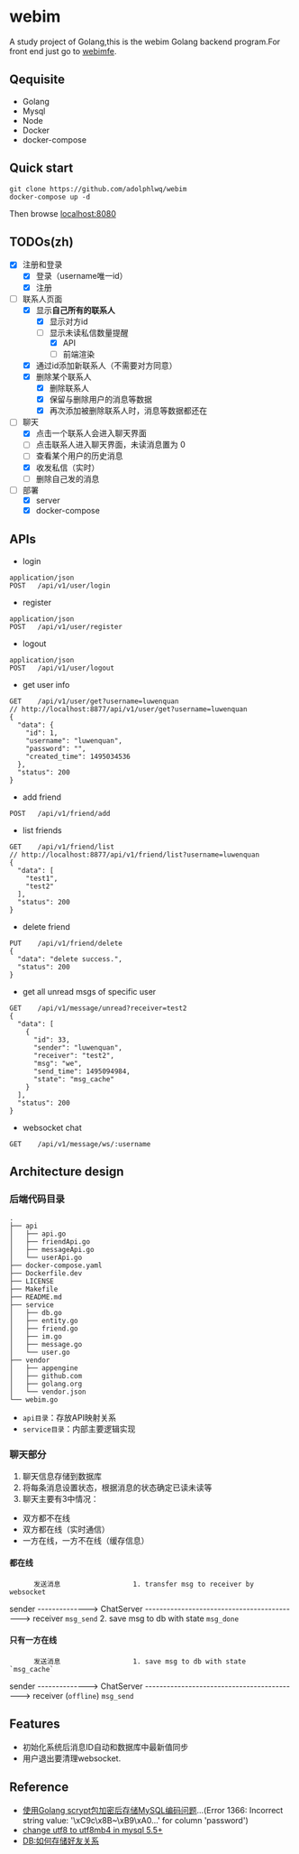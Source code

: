 # webim

A study project of Golang,this is the webim Golang backend program.For front end just go to [webimfe](https://github.com/adolphlwq/webimfe).

## Qequisite
- Golang
- Mysql
- Node
- Docker
- docker-compose

## Quick start
```
git clone https://github.com/adolphlwq/webim
docker-compose up -d
```

Then browse [localhost:8080](localhost:8080)

## TODOs(zh)
- [X] 注册和登录
    - [X] 登录（username唯一id）
    - [X] 注册
- [ ] 联系人页面
    - [X] 显示**自己所有的联系人**
        - [X] 显示对方id
        - [ ] 显示未读私信数量提醒
            - [X] API
            - [ ] 前端渲染
    - [X] 通过id添加新联系人（不需要对方同意）
    - [X] 删除某个联系人
        - [X] 删除联系人
        - [X] 保留与删除用户的消息等数据
        - [X] 再次添加被删除联系人时，消息等数据都还在
- [ ] 聊天
    - [X] 点击一个联系人会进入聊天界面
    - [ ] 点击联系人进入聊天界面，未读消息置为 0
    - [ ] 查看某个用户的历史消息
    - [X] 收发私信（实时）
    - [ ] 删除自己发的消息
- [ ] 部署
    - [X] server
    - [X] docker-compose

## APIs
- login
```
application/json
POST   /api/v1/user/login
```
- register
```
application/json
POST   /api/v1/user/register
```
- logout
```
application/json
POST   /api/v1/user/logout
```
- get user info
```
GET    /api/v1/user/get?username=luwenquan
// http://localhost:8877/api/v1/user/get?username=luwenquan
{
  "data": {
    "id": 1,
    "username": "luwenquan",
    "password": "",
    "created_time": 1495034536
  },
  "status": 200
}
```
- add friend
```
POST   /api/v1/friend/add
```
- list friends
```
GET    /api/v1/friend/list
// http://localhost:8877/api/v1/friend/list?username=luwenquan
{
  "data": [
    "test1",
    "test2"
  ],
  "status": 200
}
```
- delete friend
```
PUT    /api/v1/friend/delete
{
  "data": "delete success.",
  "status": 200
}
```
- get all unread msgs of specific user
```
GET    /api/v1/message/unread?receiver=test2
{
  "data": [
    {
      "id": 33,
      "sender": "luwenquan",
      "receiver": "test2",
      "msg": "we",
      "send_time": 1495094984,
      "state": "msg_cache"
    }
  ],
  "status": 200
}
```
- websocket chat
```
GET    /api/v1/message/ws/:username
```

## Architecture design
### 后端代码目录
```
.
├── api
│   ├── api.go
│   ├── friendApi.go
│   ├── messageApi.go
│   └── userApi.go
├── docker-compose.yaml
├── Dockerfile.dev
├── LICENSE
├── Makefile
├── README.md
├── service
│   ├── db.go
│   ├── entity.go
│   ├── friend.go
│   ├── im.go
│   ├── message.go
│   └── user.go
├── vendor
│   ├── appengine
│   ├── github.com
│   ├── golang.org
│   └── vendor.json
└── webim.go
```

- `api目录`：存放API映射关系
- `service目录`：内部主要逻辑实现

### 聊天部分
1. 聊天信息存储到数据库
2. 将每条消息设置状态，根据消息的状态确定已读未读等
3. 聊天主要有3中情况：
  - 双方都不在线
  - 双方都在线（实时通信）
  - 一方在线，一方不在线（缓存信息）

#### 都在线

          发送消息                  1. transfer msg to receiver by websocket
sender --------------> ChatServer -------------------------------------------> receiver 
        `msg_send`                 2. save msg to db with state `msg_done`

#### 只有一方在线

          发送消息                  1. save msg to db with state `msg_cache`
sender --------------> ChatServer -------------------------------------------> receiver (`offline`)
        `msg_send`                 


## Features
- 初始化系统后消息ID自动和数据库中最新值同步
- 用户退出要清理websocket.

## Reference
- [使用Golang scrypt包加密后存储MySQL编码问题](http://stackoverflow.com/questions/8291184/mysql-general-error-1366-incorrect-string-value?rq=1)...(Error 1366: Incorrect string value: '\xC9c\x8B~\xB9\xA0...' for column 'password')
- [change utf8 to utf8mb4 in mysql 5.5+](https://mathiasbynens.be/notes/mysql-utf8mb4)
- [DB:如何存储好友关系](https://www.zhihu.com/question/20216864)